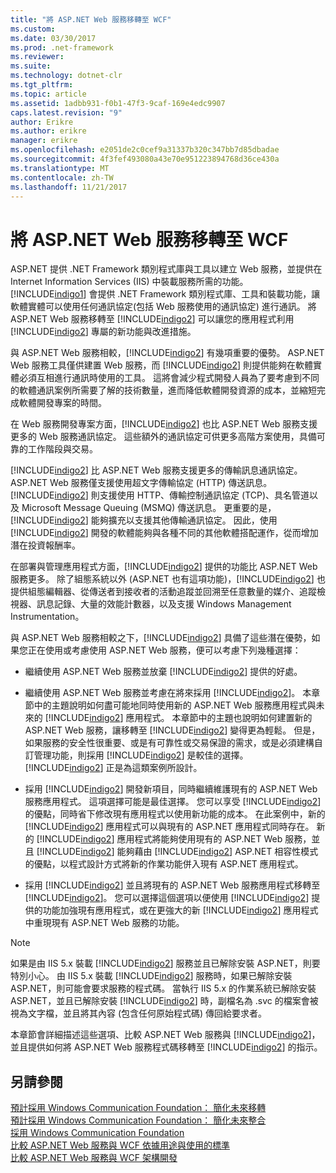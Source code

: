 ```yaml
---
title: "將 ASP.NET Web 服務移轉至 WCF"
ms.custom: 
ms.date: 03/30/2017
ms.prod: .net-framework
ms.reviewer: 
ms.suite: 
ms.technology: dotnet-clr
ms.tgt_pltfrm: 
ms.topic: article
ms.assetid: 1adbb931-f0b1-47f3-9caf-169e4edc9907
caps.latest.revision: "9"
author: Erikre
ms.author: erikre
manager: erikre
ms.openlocfilehash: e2051de2c0cef9a31337b320c347bb7d85dbadae
ms.sourcegitcommit: 4f3fef493080a43e70e951223894768d36ce430a
ms.translationtype: MT
ms.contentlocale: zh-TW
ms.lasthandoff: 11/21/2017
---
```

# <a name="migrating-aspnet-web-services-to-wcf"></a>將 ASP.NET Web 服務移轉至 WCF
ASP.NET 提供 .NET Framework 類別程式庫與工具以建立 Web 服務，並提供在 Internet Information Services (IIS) 中裝載服務所需的功能。 [!INCLUDE[indigo1](../../../../includes/indigo1-md.md)] 會提供 .NET Framework 類別程式庫、工具和裝載功能，讓軟體實體可以使用任何通訊協定(包括 Web 服務使用的通訊協定) 進行通訊。  將 ASP.NET Web 服務移轉至 [!INCLUDE[indigo2](../../../../includes/indigo2-md.md)] 可以讓您的應用程式利用 [!INCLUDE[indigo2](../../../../includes/indigo2-md.md)] 專屬的新功能與改進措施。  
  
 與 ASP.NET Web 服務相較，[!INCLUDE[indigo2](../../../../includes/indigo2-md.md)] 有幾項重要的優勢。 ASP.NET Web 服務工具僅供建置 Web 服務，而 [!INCLUDE[indigo2](../../../../includes/indigo2-md.md)] 則提供能夠在軟體實體必須互相進行通訊時使用的工具。 這將會減少程式開發人員為了要考慮到不同的軟體通訊案例所需要了解的技術數量，進而降低軟體開發資源的成本，並縮短完成軟體開發專案的時間。  
  
 在 Web 服務開發專案方面，[!INCLUDE[indigo2](../../../../includes/indigo2-md.md)] 也比 ASP.NET Web 服務支援更多的 Web 服務通訊協定。 這些額外的通訊協定可供更多高階方案使用，具備可靠的工作階段與交易。  
  
 [!INCLUDE[indigo2](../../../../includes/indigo2-md.md)] 比 ASP.NET Web 服務支援更多的傳輸訊息通訊協定。 ASP.NET Web 服務僅支援使用超文字傳輸協定 (HTTP) 傳送訊息。 [!INCLUDE[indigo2](../../../../includes/indigo2-md.md)] 則支援使用 HTTP、傳輸控制通訊協定 (TCP)、具名管道以及 Microsoft Message Queuing (MSMQ) 傳送訊息。 更重要的是，[!INCLUDE[indigo2](../../../../includes/indigo2-md.md)] 能夠擴充以支援其他傳輸通訊協定。 因此，使用 [!INCLUDE[indigo2](../../../../includes/indigo2-md.md)] 開發的軟體能夠與各種不同的其他軟體搭配運作，從而增加潛在投資報酬率。  
  
 在部署與管理應用程式方面，[!INCLUDE[indigo2](../../../../includes/indigo2-md.md)] 提供的功能比 ASP.NET Web 服務更多。 除了組態系統以外 (ASP.NET 也有這項功能)，[!INCLUDE[indigo2](../../../../includes/indigo2-md.md)] 也提供組態編輯器、從傳送者到接收者的活動追蹤並回溯至任意數量的媒介、追蹤檢視器、訊息記錄、大量的效能計數器，以及支援 Windows Management Instrumentation。  
  
 與 ASP.NET Web 服務相較之下，[!INCLUDE[indigo2](../../../../includes/indigo2-md.md)] 具備了這些潛在優勢，如果您正在使用或考慮使用 ASP.NET Web 服務，便可以考慮下列幾種選擇：  
  
-   繼續使用 ASP.NET Web 服務並放棄 [!INCLUDE[indigo2](../../../../includes/indigo2-md.md)] 提供的好處。  
  
-   繼續使用 ASP.NET Web 服務並考慮在將來採用 [!INCLUDE[indigo2](../../../../includes/indigo2-md.md)]。 本章節中的主題說明如何盡可能地同時使用新的 ASP.NET Web 服務應用程式與未來的 [!INCLUDE[indigo2](../../../../includes/indigo2-md.md)] 應用程式。 本章節中的主題也說明如何建置新的 ASP.NET Web 服務，讓移轉至 [!INCLUDE[indigo2](../../../../includes/indigo2-md.md)] 變得更為輕鬆。 但是，如果服務的安全性很重要、或是有可靠性或交易保證的需求，或是必須建構自訂管理功能，則採用 [!INCLUDE[indigo2](../../../../includes/indigo2-md.md)] 是較佳的選擇。 [!INCLUDE[indigo2](../../../../includes/indigo2-md.md)] 正是為這類案例所設計。  
  
-   採用 [!INCLUDE[indigo2](../../../../includes/indigo2-md.md)] 開發新項目，同時繼續維護現有的 ASP.NET Web 服務應用程式。 這項選擇可能是最佳選擇。 您可以享受 [!INCLUDE[indigo2](../../../../includes/indigo2-md.md)] 的優點，同時省下修改現有應用程式以使用新功能的成本。 在此案例中，新的 [!INCLUDE[indigo2](../../../../includes/indigo2-md.md)] 應用程式可以與現有的 ASP.NET 應用程式同時存在。 新的 [!INCLUDE[indigo2](../../../../includes/indigo2-md.md)] 應用程式將能夠使用現有的 ASP.NET Web 服務，並且 [!INCLUDE[indigo2](../../../../includes/indigo2-md.md)] 能夠藉由 [!INCLUDE[indigo2](../../../../includes/indigo2-md.md)] ASP.NET 相容性模式的優點，以程式設計方式將新的作業功能併入現有 ASP.NET 應用程式。  
  
-   採用 [!INCLUDE[indigo2](../../../../includes/indigo2-md.md)] 並且將現有的 ASP.NET Web 服務應用程式移轉至 [!INCLUDE[indigo2](../../../../includes/indigo2-md.md)]。 您可以選擇這個選項以便使用 [!INCLUDE[indigo2](../../../../includes/indigo2-md.md)] 提供的功能加強現有應用程式，或在更強大的新 [!INCLUDE[indigo2](../../../../includes/indigo2-md.md)] 應用程式中重現現有 ASP.NET Web 服務的功能。  
  
> [!NOTE]
>  如果是由 IIS 5.x 裝載 [!INCLUDE[indigo2](../../../../includes/indigo2-md.md)] 服務並且已解除安裝 ASP.NET，則要特別小心。 由 IIS 5.x 裝載 [!INCLUDE[indigo2](../../../../includes/indigo2-md.md)] 服務時，如果已解除安裝 ASP.NET，則可能會要求服務的程式碼。 當執行 IIS 5.x 的作業系統已解除安裝 ASP.NET，並且已解除安裝 [!INCLUDE[indigo2](../../../../includes/indigo2-md.md)] 時，副檔名為 .svc 的檔案會被視為文字檔，並且將其內容 (包含任何原始程式碼) 傳回給要求者。  
  
 本章節會詳細描述這些選項、比較 ASP.NET Web 服務與 [!INCLUDE[indigo2](../../../../includes/indigo2-md.md)]，並且提供如何將 ASP.NET Web 服務程式碼移轉至 [!INCLUDE[indigo2](../../../../includes/indigo2-md.md)] 的指示。  
  
## <a name="see-also"></a>另請參閱  
 [預計採用 Windows Communication Foundation： 簡化未來移轉](../../../../docs/framework/wcf/feature-details/anticipating-adopting-wcf-migration.md)  
 [預計採用 Windows Communication Foundation： 簡化未來整合](../../../../docs/framework/wcf/feature-details/anticipating-adopting-the-wcf-easing-future-integration.md)  
 [採用 Windows Communication Foundation](../../../../docs/framework/wcf/feature-details/adopting-wcf.md)  
 [比較 ASP.NET Web 服務與 WCF 依據用途與使用的標準](../../../../docs/framework/wcf/feature-details/comparing-aspnet-web-services-to-wcf-based-on-purpose-and-standards-used.md)  
 [比較 ASP.NET Web 服務與 WCF 架構開發](../../../../docs/framework/wcf/feature-details/comparing-aspnet-web-services-to-wcf-based-on-development.md)
